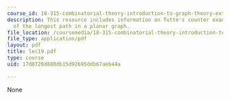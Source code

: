 ```yaml
---
course_id: 18-315-combinatorial-theory-introduction-to-graph-theory-extremal-and-enumerative-combinatorics-spring-2005
description: This resource includes information on Tutte's counter example, and length
  of the longest path in a planar graph.
file_location: /coursemedia/18-315-combinatorial-theory-introduction-to-graph-theory-extremal-and-enumerative-combinatorics-spring-2005/17d0728d880db15d92695ddb67aeb44a_lec19.pdf
file_type: application/pdf
layout: pdf
title: lec19.pdf
type: course
uid: 17d0728d880db15d92695ddb67aeb44a

---
```

None